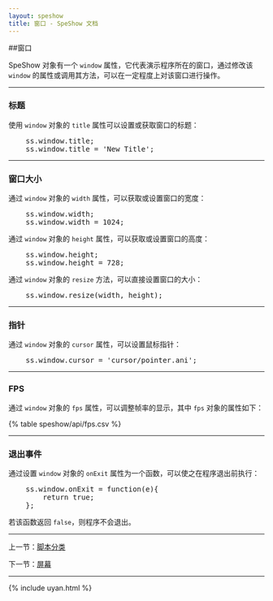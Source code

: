 ```yaml
---
layout: speshow
title: 窗口 - SpeShow 文档
---
```


##窗口

SpeShow 对象有一个 `window` 属性，它代表演示程序所在的窗口，通过修改该 `window` 的属性或调用其方法，可以在一定程度上对该窗口进行操作。

***********************************************************************

<h3 id="title">标题</h3> 

使用 `window` 对象的 `title` 属性可以设置或获取窗口的标题：

<pre class="brush:js">
	ss.window.title;
	ss.window.title = 'New Title';
</pre>

***********************************************************************

<h3 id="resize">窗口大小</h3> 

通过 `window` 对象的 `width` 属性，可以获取或设置窗口的宽度：

<pre class="brush:js">
	ss.window.width;
	ss.window.width = 1024;
</pre>


通过 `window` 对象的 `height` 属性，可以获取或设置窗口的高度：

<pre class="brush:js">
	ss.window.height;
	ss.window.height = 728;
</pre>

通过 `window` 对象的 `resize` 方法，可以直接设置窗口的大小：

<pre class="brush:js">
	ss.window.resize(width, height);
</pre>

***********************************************************************

<h3 id="cursor">指针</h3> 

通过 `window` 对象的 `cursor` 属性，可以设置鼠标指针：

<pre class="brush:js">
	ss.window.cursor = 'cursor/pointer.ani';
</pre>

***********************************************************************

<h3 id="fps">FPS</h3> 

通过 `window` 对象的 `fps` 属性，可以调整帧率的显示，其中 `fps` 对象的属性如下：

{% table speshow/api/fps.csv %}

***********************************************************************

<h3 id="onexit">退出事件</h3> 

通过设置 `window` 对象的 `onExit` 属性为一个函数，可以使之在程序退出前执行：

<pre class="brush:js">
	ss.window.onExit = function(e){
		return true;
	};
</pre>

若该函数返回 `false`，则程序不会退出。

***********************************************************************

上一节：[脚本分类](script_type.html)

下一节：[屏幕](screen.html)

***********************************************************************

{% include uyan.html %}
